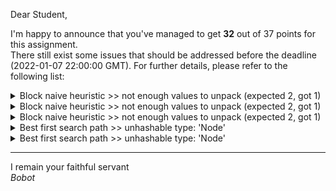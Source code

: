 Dear Student,

I'm happy to announce that you've managed to get **32** out of 37 points for this assignment.\
There still exist some issues that should be addressed before the deadline (2022-01-07 22:00:00 GMT). For further details, please refer to the following list:

<details><summary>Block naive heuristic &gt;&gt; not enough values to unpack (expected 2, got 1)</summary></details>
<details><summary>Block naive heuristic &gt;&gt; not enough values to unpack (expected 2, got 1)</summary></details>
<details><summary>Block naive heuristic &gt;&gt; not enough values to unpack (expected 2, got 1)</summary></details>
<details><summary>Best first search path &gt;&gt; unhashable type: &#x27;Node&#x27;</summary></details>
<details><summary>Best first search path &gt;&gt; unhashable type: &#x27;Node&#x27;</summary></details>

-----------
I remain your faithful servant\
_Bobot_